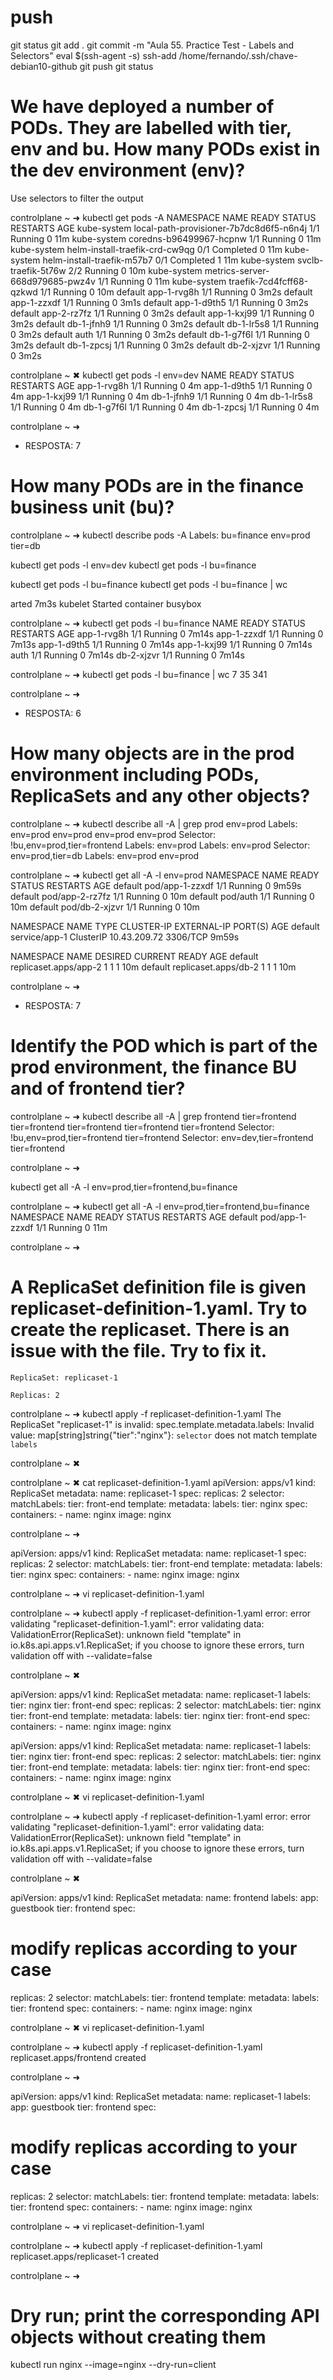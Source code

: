 

# ##############################################################################################################################################################
# ##############################################################################################################################################################
# ##############################################################################################################################################################
# ##############################################################################################################################################################
# push

git status
git add .
git commit -m "Aula 55. Practice Test - Labels and Selectors"
eval $(ssh-agent -s)
ssh-add /home/fernando/.ssh/chave-debian10-github
git push
git status




# ##############################################################################################################################################################
# ##############################################################################################################################################################
# ##############################################################################################################################################################
# ##############################################################################################################################################################
# #




# We have deployed a number of PODs. They are labelled with tier, env and bu. How many PODs exist in the dev environment (env)?

Use selectors to filter the output


controlplane ~ ➜  kubectl get pods -A
NAMESPACE     NAME                                      READY   STATUS      RESTARTS   AGE
kube-system   local-path-provisioner-7b7dc8d6f5-n6n4j   1/1     Running     0          11m
kube-system   coredns-b96499967-hcpnw                   1/1     Running     0          11m
kube-system   helm-install-traefik-crd-cw9qg            0/1     Completed   0          11m
kube-system   helm-install-traefik-m57b7                0/1     Completed   1          11m
kube-system   svclb-traefik-5t76w                       2/2     Running     0          10m
kube-system   metrics-server-668d979685-pwz4v           1/1     Running     0          11m
kube-system   traefik-7cd4fcff68-qzkwd                  1/1     Running     0          10m
default       app-1-rvg8h                               1/1     Running     0          3m2s
default       app-1-zzxdf                               1/1     Running     0          3m1s
default       app-1-d9th5                               1/1     Running     0          3m2s
default       app-2-rz7fz                               1/1     Running     0          3m2s
default       app-1-kxj99                               1/1     Running     0          3m2s
default       db-1-jfnh9                                1/1     Running     0          3m2s
default       db-1-lr5s8                                1/1     Running     0          3m2s
default       auth                                      1/1     Running     0          3m2s
default       db-1-g7f6l                                1/1     Running     0          3m2s
default       db-1-zpcsj                                1/1     Running     0          3m2s
default       db-2-xjzvr                                1/1     Running     0          3m2s


controlplane ~ ✖ kubectl get pods -l env=dev
NAME          READY   STATUS    RESTARTS   AGE
app-1-rvg8h   1/1     Running   0          4m
app-1-d9th5   1/1     Running   0          4m
app-1-kxj99   1/1     Running   0          4m
db-1-jfnh9    1/1     Running   0          4m
db-1-lr5s8    1/1     Running   0          4m
db-1-g7f6l    1/1     Running   0          4m
db-1-zpcsj    1/1     Running   0          4m

controlplane ~ ➜  


- RESPOSTA:
7






# How many PODs are in the finance business unit (bu)?


controlplane ~ ➜  kubectl describe pods -A
Labels:       bu=finance
              env=prod
              tier=db


kubectl get pods -l env=dev
kubectl get pods -l bu=finance

kubectl get pods -l bu=finance
kubectl get pods -l bu=finance | wc


arted    7m3s   kubelet            Started container busybox

controlplane ~ ➜  kubectl get pods -l bu=finance
NAME          READY   STATUS    RESTARTS   AGE
app-1-rvg8h   1/1     Running   0          7m14s
app-1-zzxdf   1/1     Running   0          7m13s
app-1-d9th5   1/1     Running   0          7m14s
app-1-kxj99   1/1     Running   0          7m14s
auth          1/1     Running   0          7m14s
db-2-xjzvr    1/1     Running   0          7m14s

controlplane ~ ➜  kubectl get pods -l bu=finance | wc
        7        35       341

controlplane ~ ➜  

- RESPOSTA:
6







# How many objects are in the prod environment including PODs, ReplicaSets and any other objects?


controlplane ~ ➜  kubectl describe all -A | grep prod
              env=prod
Labels:       env=prod
              env=prod
              env=prod
                   env=prod
Selector:     !bu,env=prod,tier=frontend
Labels:       env=prod
  Labels:  env=prod
Selector:     env=prod,tier=db
Labels:       env=prod
           env=prod



controlplane ~ ➜  kubectl get all -A -l env=prod
NAMESPACE   NAME              READY   STATUS    RESTARTS   AGE
default     pod/app-1-zzxdf   1/1     Running   0          9m59s
default     pod/app-2-rz7fz   1/1     Running   0          10m
default     pod/auth          1/1     Running   0          10m
default     pod/db-2-xjzvr    1/1     Running   0          10m

NAMESPACE   NAME            TYPE        CLUSTER-IP     EXTERNAL-IP   PORT(S)    AGE
default     service/app-1   ClusterIP   10.43.209.72   <none>        3306/TCP   9m59s

NAMESPACE   NAME                    DESIRED   CURRENT   READY   AGE
default     replicaset.apps/app-2   1         1         1       10m
default     replicaset.apps/db-2    1         1         1       10m

controlplane ~ ➜  


- RESPOSTA:
7








# Identify the POD which is part of the prod environment, the finance BU and of frontend tier?


controlplane ~ ➜  kubectl describe all -A | grep frontend
              tier=frontend
              tier=frontend
              tier=frontend
              tier=frontend
              tier=frontend
Selector:     !bu,env=prod,tier=frontend
           tier=frontend
Selector:     env=dev,tier=frontend
           tier=frontend

controlplane ~ ➜  


kubectl get all -A -l env=prod,tier=frontend,bu=finance



controlplane ~ ➜  kubectl get all -A -l env=prod,tier=frontend,bu=finance
NAMESPACE   NAME              READY   STATUS    RESTARTS   AGE
default     pod/app-1-zzxdf   1/1     Running   0          11m

controlplane ~ ➜  








# A ReplicaSet definition file is given replicaset-definition-1.yaml. Try to create the replicaset. There is an issue with the file. Try to fix it.

    ReplicaSet: replicaset-1

    Replicas: 2


controlplane ~ ➜  kubectl apply -f replicaset-definition-1.yaml 
The ReplicaSet "replicaset-1" is invalid: spec.template.metadata.labels: Invalid value: map[string]string{"tier":"nginx"}: `selector` does not match template `labels`

controlplane ~ ✖ 




controlplane ~ ✖ cat replicaset-definition-1.yaml 
apiVersion: apps/v1
kind: ReplicaSet
metadata:
   name: replicaset-1
spec:
   replicas: 2
   selector:
      matchLabels:
        tier: front-end
   template:
     metadata:
       labels:
        tier: nginx
     spec:
       containers:
       - name: nginx
         image: nginx

controlplane ~ ➜  











apiVersion: apps/v1
kind: ReplicaSet
metadata:
  name: replicaset-1
spec:
  replicas: 2
  selector:
    matchLabels:
      tier: front-end
template:
  metadata:
    labels:
      tier: nginx
  spec:
    containers:
      - name: nginx
        image: nginx

controlplane ~ ➜  vi replicaset-definition-1.yaml 

controlplane ~ ➜  kubectl apply -f replicaset-definition-1.yaml 
error: error validating "replicaset-definition-1.yaml": error validating data: ValidationError(ReplicaSet): unknown field "template" in io.k8s.api.apps.v1.ReplicaSet; if you choose to ignore these errors, turn validation off with --validate=false

controlplane ~ ✖ 












apiVersion: apps/v1
kind: ReplicaSet
metadata:
  name: replicaset-1
  labels:
    tier: nginx
    tier: front-end
spec:
  replicas: 2
  selector:
    matchLabels:
      tier: nginx
      tier: front-end
template:
  metadata:
    labels:
      tier: nginx
      tier: front-end
  spec:
    containers:
      - name: nginx
        image: nginx





apiVersion: apps/v1
kind: ReplicaSet
metadata:
  name: replicaset-1
  labels:
    tier: nginx
    tier: front-end
spec:
  replicas: 2
  selector:
    matchLabels:
      tier: nginx
      tier: front-end
template:
  metadata:
    labels:
      tier: nginx
      tier: front-end
  spec:
    containers:
      - name: nginx
        image: nginx


controlplane ~ ✖ vi replicaset-definition-1.yaml 

controlplane ~ ➜  kubectl apply -f replicaset-definition-1.yaml 
error: error validating "replicaset-definition-1.yaml": error validating data: ValidationError(ReplicaSet): unknown field "template" in io.k8s.api.apps.v1.ReplicaSet; if you choose to ignore these errors, turn validation off with --validate=false

controlplane ~ ✖ 














apiVersion: apps/v1
kind: ReplicaSet
metadata:
  name: frontend
  labels:
    app: guestbook
    tier: frontend
spec:
  # modify replicas according to your case
  replicas: 2
  selector:
    matchLabels:
      tier: frontend
  template:
    metadata:
      labels:
        tier: frontend
    spec:
      containers:
      - name: nginx
        image: nginx


controlplane ~ ✖ vi replicaset-definition-1.yaml 

controlplane ~ ➜  kubectl apply -f replicaset-definition-1.yaml 
replicaset.apps/frontend created

controlplane ~ ➜  




apiVersion: apps/v1
kind: ReplicaSet
metadata:
  name: replicaset-1
  labels:
    app: guestbook
    tier: frontend
spec:
  # modify replicas according to your case
  replicas: 2
  selector:
    matchLabels:
      tier: frontend
  template:
    metadata:
      labels:
        tier: frontend
    spec:
      containers:
      - name: nginx
        image: nginx

controlplane ~ ➜  vi replicaset-definition-1.yaml 

controlplane ~ ➜  kubectl apply -f replicaset-definition-1.yaml 
replicaset.apps/replicaset-1 created

controlplane ~ ➜  



  # Dry run; print the corresponding API objects without creating them
  kubectl run nginx --image=nginx --dry-run=client
